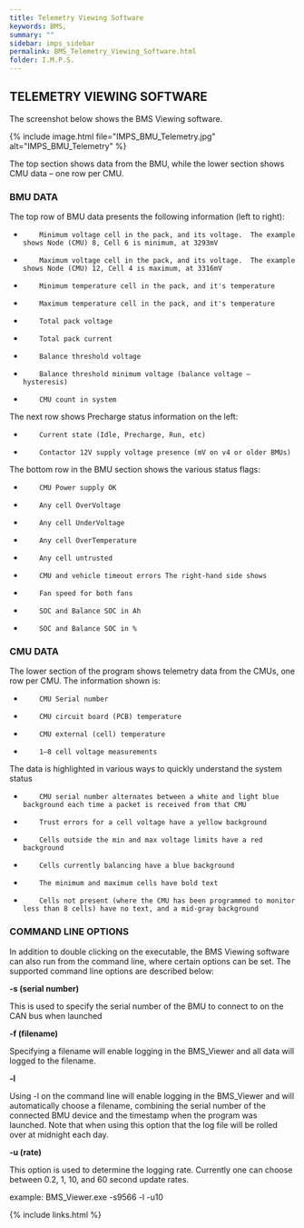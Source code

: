 ```yaml
---
title: Telemetry Viewing Software
keywords: BMS, 
summary: ""
sidebar: imps_sidebar
permalink: BMS_Telemetry_Viewing_Software.html
folder: I.M.P.S.
---
```

## TELEMETRY VIEWING SOFTWARE
The screenshot below shows the BMS Viewing software.

{% include image.html file="IMPS_BMU_Telemetry.jpg" alt="IMPS_BMU_Telemetry" %}

The top section shows data from the BMU, while the lower section shows CMU data – one row per CMU.

### BMU DATA
The top row of BMU data presents the following information (left to right):

*         Minimum voltage cell in the pack, and its voltage.  The example shows Node (CMU) 8, Cell 6 is minimum, at 3293mV

*         Maximum voltage cell in the pack, and its voltage.  The example shows Node (CMU) 12, Cell 4 is maximum, at 3316mV

*         Minimum temperature cell in the pack, and it's temperature

*         Maximum temperature cell in the pack, and it's temperature

*         Total pack voltage

*         Total pack current

*         Balance threshold voltage

*         Balance threshold minimum voltage (balance voltage – hysteresis)

*         CMU count in system

The next row shows Precharge status information on the left:

*         Current state (Idle, Precharge, Run, etc)

*         Contactor 12V supply voltage presence (mV on v4 or older BMUs)

The bottom row in the BMU section shows the various status flags:

*         CMU Power supply OK

*         Any cell OverVoltage

*         Any cell UnderVoltage

*         Any cell OverTemperature

*         Any cell untrusted

*         CMU and vehicle timeout errors The right-hand side shows

*         Fan speed for both fans

*         SOC and Balance SOC in Ah

*         SOC and Balance SOC in %

### CMU DATA
The lower section of the program shows telemetry data from the CMUs, one row per CMU.  The information shown is:

*         CMU Serial number

*         CMU circuit board (PCB) temperature

*         CMU external (cell) temperature

*         1–8 cell voltage measurements

The data is highlighted in various ways to quickly understand the system status

*         CMU serial number alternates between a white and light blue background each time a packet is received from that CMU

*         Trust errors for a cell voltage have a yellow background

*         Cells outside the min and max voltage limits have a red background

*         Cells currently balancing have a blue background

*         The minimum and maximum cells have bold text

*         Cells not present (where the CMU has been programmed to monitor less than 8 cells) have no text, and a mid-gray background

### COMMAND LINE OPTIONS
In addition to double clicking on the executable, the BMS Viewing software can also run from the command line, where certain options can be set. The supported command line options are described below:

**-s (serial number)**

This is used to specify the serial number of the BMU to connect to on the CAN bus when launched

**-f (filename)** 

Specifying a filename will enable logging in the BMS_Viewer and all data will logged to the filename.

**-l**

Using -l on the command line will enable logging in the BMS_Viewer and will automatically choose a filename, combining the serial number of the connected BMU device and the timestamp when the program was launched. Note that when using this option that the log file will be rolled over at midnight each day.

**-u (rate)** 

This option is used to determine the logging rate. Currently one can choose between 0.2, 1, 10, and 60 second update rates.

example: BMS_Viewer.exe -s9566 -l -u10



{% include links.html %}
